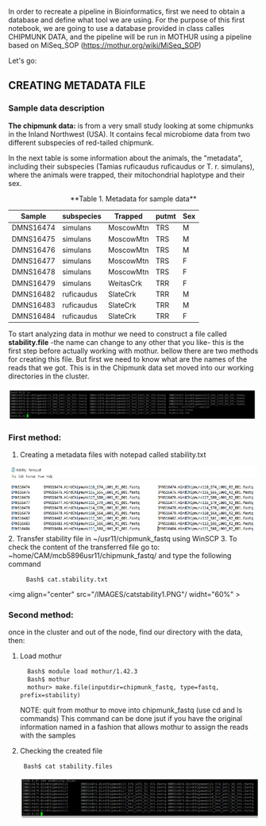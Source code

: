 In order to recreate a pipeline in Bioinformatics, first we need to obtain a database and define what tool we are using. For the purpose of this first notebook, we are going to use a database provided in class calles CHIPMUNK DATA, and the pipeline will be run in MOTHUR using a pipeline based on MiSeq_SOP (https://mothur.org/wiki/MiSeq_SOP)

Let's go:

## CREATING METADATA FILE 

### Sample data description

**The chipmunk data:** is from a very small study looking at some chipmunks in the Inland Northwest (USA). It contains fecal microbiome data from two different subspecies of red-tailed chipmunk. 

In the next table is some information about the animals, the "metadata", including their subspecies (Tamias ruficaudus ruficaudus or T. r. simulans), where the animals were trapped, their mitochondrial haplotype and their sex.

<center>**Table 1. Metadata for sample data**

Sample	  | subspecies | Trapped	|  putmt | Sex
-----------|------------|-----------|--------|------
DMNS16474  | simulans   |MoscowMtn	|  TRS	|M
DMNS16475  | simulans   |MoscowMtn	|  TRS	|M
DMNS16476  | simulans   |MoscowMtn	|  TRS	|M
DMNS16477  | simulans   |MoscowMtn	|  TRS   |F
DMNS16478  | simulans   |MoscowMtn	|  TRS	|F
DMNS16479  | simulans   |WeitasCrk	|  TRR	|F
DMNS16482  | ruficaudus |SlateCrk	|  TRR	|M
DMNS16483  | ruficaudus |SlateCrk	|  TRR	|M
DMNS16484  | ruficaudus |SlateCrk	|  TRR	|F

</center>

To start analyzing data in mothur we need to construct a file called **stability.file** -the name can change to any other that you like- this is the first step before actually working with mothur. bellow there are two methods for creating this file.
But first we need to know what are the names of the reads that we got. This is in the Chipmunk data set moved into our working directories in the cluster.


<img align="center" src="/IMAGES/readschipmunk.PNG"/>

### First method:

1. Creating a metadata files with notepad called stability.txt

<img align="center" src="/IMAGES/stabilitytxt.PNG"/>
2. Transfer stability file in ~/usr11/chipmunk_fastq using WinSCP
3. To check the content of the transferred file go to: ~home/CAM/mcb5896usr11/chipmunk_fastq/ and type the following command
         
         Bash$ cat.stability.txt

<img align="center" src="/IMAGES/catstability1.PNG"/ widht="60%" >

### Second method:
once in the cluster and out of the node, find our directory with the data, then:

1. Load mothur 
         
         Bash$ module load mothur/1.42.3 
         Bash$ mothur 
         mothur> make.file(inputdir=chipmunk_fastq, type=fastq, prefix=stability) 
   
   NOTE: quit from mothur to move into chipmunk_fastq (use cd and ls commands)
   This command can be done jsut if you have the original information named in a fashion that allows mothur to assign the reads with the    samples
   
2. Checking the created file 

        Bash$ cat stability.files
    
    <img align="center" src="/IMAGES/catstability2.PNG"/>
